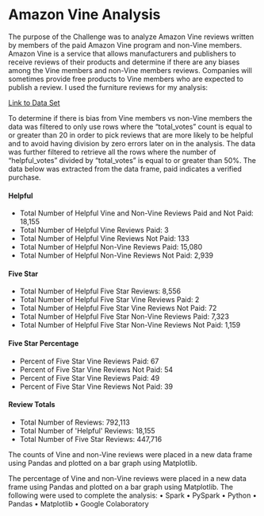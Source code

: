 # Amazon Vine Analysis

The purpose of the Challenge was to analyze Amazon Vine reviews written by members of the paid Amazon Vine program and non-Vine members.  Amazon Vine is a service that allows manufacturers and publishers to receive reviews of their products and determine if there are any biases among the Vine members and non-Vine members reviews.  Companies will sometimes provide free products to Vine members who are expected to publish a review.  I used the furniture reviews for my analysis:

[Link to Data Set](https://s3.amazonaws.com/amazon-reviews-pds/tsv/amazon_reviews_us_Furniture_v1_00.tsv.gz)


To determine if there is bias from Vine members vs non-Vine members the data was filtered to only use rows where the “total_votes” count is equal to or greater than 20 in order to pick reviews that are more likely to be helpful and to avoid having division by zero errors later on in the analysis. The data was further filtered to retrieve all the rows where the number of “helpful_votes” divided by “total_votes” is equal to or greater than 50%.  The data below was extracted from the data frame, paid indicates a verified purchase. 

#### Helpful
- Total Number of Helpful Vine and Non-Vine Reviews Paid and Not Paid: 18,155
- Total Number of Helpful Vine Reviews Paid: 3
- Total Number of Helpful Vine Reviews Not Paid: 133
- Total Number of Helpful Non-Vine Reviews Paid: 15,080
- Total Number of Helpful Non-Vine Reviews Not Paid: 2,939

#### Five Star
- Total Number of Helpful Five Star Reviews: 8,556
- Total Number of Helpful Five Star Vine Reviews Paid: 2
- Total Number of Helpful Five Star Vine Reviews Not Paid: 72
- Total Number of Helpful Five Star Non-Vine Reviews Paid: 7,323
- Total Number of Helpful Five Star Non-Vine Reviews Not Paid: 1,159

#### Five Star Percentage
- Percent of Five Star Vine Reviews Paid: 67
- Percent of Five Star Vine Reviews Not Paid: 54
- Percent of Five Star Vine Reviews Paid: 49
- Percent of Five Star Vine Reviews Not Paid: 39

#### Review Totals
- Total Number of Reviews: 792,113
- Total Number of 'Helpful' Reviews: 18,155
- Total Number of Five Star Reviews: 447,716

The counts of Vine and non-Vine reviews were placed in a new data frame using Pandas and plotted on a bar graph using Matplotlib. 

The percentage of Vine and non-Vine reviews were placed in a new data frame using Pandas and plotted on a bar graph using Matplotlib. 
The following were used to complete the analysis:
•	Spark 
•	PySpark
•	Python
•	Pandas
•	Matplotlib
•	Google Colaboratory



